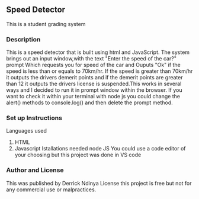 ## Speed Detector
This is a student grading system
### Description
This is a speed detector that is built using html and JavaScript. The system brings out an input window,with the text "Enter the speed of the car?" prompt Which requests you for speed of the car and Ouputs "Ok" if the speed is less than or equals to 70km/hr. If the speed is greater than 70km/hr it outputs the drivers demerit points and if the demerit points are greater than 12 it outputs the drivers license is suspended.This works in several ways and I decided to run  it in prompt window within the browser. If you want to check it within your terminal with node js you could change the alert() methods to console.log() and then delete the prompt method.
### Set up Instructions
Languages used 
1. HTML
2. Javascript
Istallations needed node JS
You could use a code editor of your choosing but this project was done in VS code
### Author and License
This was published by Derrick Ndinya
License this project is free but not for any commercial use or malpractices.